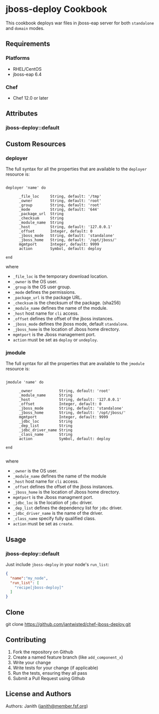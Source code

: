 # jboss-deploy Cookbook

This cookbook deploys war files in jboss-eap server for both `standalone` and `domain` modes. 

## Requirements

### Platforms

- RHEL/CentOS
- jboss-eap 6.4

### Chef

- Chef 12.0 or later


## Attributes


### jboss-deploy::default

## Custom Resources

### deployer

The full syntax for all the properties that are available to the `deployer` resource is:

```

deployer 'name' do
    
      _file_loc 	String, default: '/tmp'
      _owner 		String, default: 'root'
      _group 		String, default: 'root'
      _mode 		String, default: '644'
      _package_url 	String
      _checksum 	String
      _module_name 	String
      _host 		String, default: '127.0.0.1'
      _offset 		Integer, default: 0
      _jboss_mode 	String, default: 'standalone'
      _jboss_home 	String, default: '/opt/jboss/'
      mgmtport 		Integer, default: 9999
      action        Symbol, default: deploy
      
end

```
where

* `_file_loc` is the temporary download location.
* `_owner` is the OS user.
* `_group` is the OS user group.
* `_mode` defines the permissions.
* `_package_url` is the package URL.
* `_checksum` is the checksum of the package. (sha256)
* `_module_name` defines the name of the module.
* `_host` host name for `cli` access.
* `_offset` defines the offset of the jboss instances.
* `_jboss_mode` defines the jboss mode, default `standalone`.
* `_jboss_home` is the location of Jboss home directory.
* `mgmtport` is the Jboss management port.
* `action` must be set as `deploy` or `undeploy`.

### jmodule

The full syntax for all the properties that are available to the `jmodule` resource is:

```

jmodule 'name' do
    
      _owner 		    String, default: 'root'
      _module_name 	    String
      _host 		    String, default: '127.0.0.1'
      _offset 		    Integer, default: 0
      _jboss_mode 	    String, default: 'standalone'
      _jboss_home 	    String, default: '/opt/jboss/'
      mgmtport 		    Integer, default: 9999
      _jdbc_loc		    String
      _dep_list		    String
      _jdbc_driver_name	String
      _class_name	    String
      action            Symbol, default: deploy
      
end


```
where

* `_owner` is the OS user.
* `_module_name` defines the name of the module
* `_host` host name for `cli` access.
* `_offset` defines the offset of the jboss instances.
* `_jboss_home` is the location of Jboss home directory.
* `mgmtport` is the Jboss managment port.
* `_jdbc_loc` is the location of `jdbc` driver.
* `_dep_list` defines the dependency list for `jdbc` driver.
* `_jdbc_driver_name` is the name of the driver.
* `_class_name` specify fully qualified class.
* `action` must be set as `create`.


## Usage

### jboss-deploy::default

Just include `jboss-deploy` in your node's `run_list`:

```json
{
  "name":"my_node",
  "run_list": [
    "recipe[jboss-deploy]"
  ]
}
```

## Clone

git clone https://github.com/jantwisted/chef-jboss-deploy.git

## Contributing

1. Fork the repository on Github
2. Create a named feature branch (like `add_component_x`)
3. Write your change
4. Write tests for your change (if applicable)
5. Run the tests, ensuring they all pass
6. Submit a Pull Request using Github

## License and Authors

Authors: Janith (janith@member.fsf.org)

